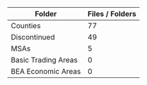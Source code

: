 | Folder              |   Files / Folders |
|---------------------|-------------------|
| Counties            |                77 |
| Discontinued        |                49 |
| MSAs                |                 5 |
| Basic Trading Areas |                 0 |
| BEA Economic Areas  |                 0 |